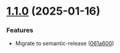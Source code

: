 # [1.1.0](https://github.com/jalkhov/jasonic/compare/v1.0.0...v1.1.0) (2025-01-16)


### Features

* Migrate to semantic-release ([061a600](https://github.com/jalkhov/jasonic/commit/061a600c0bbb5d2bc69607a0c6ce5e6c61595b62))
